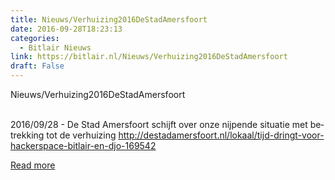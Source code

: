 ```yaml
---
title: Nieuws/Verhuizing2016DeStadAmersfoort
date: 2016-09-28T18:23:13
categories:
  - Bitlair Nieuws
link: https://bitlair.nl/Nieuws/Verhuizing2016DeStadAmersfoort
draft: False
---
```


<div class="mw-content-ltr mw-parser-output" dir="ltr" lang="en"><p><a class="mw-selflink selflink">Nieuws/Verhuizing2016DeStadAmersfoort</a>
</p></div><div class="mw-content-ltr mw-parser-output" dir="ltr" lang="en"><p><br />
2016/09/28 - De Stad Amersfoort schijft over onze nijpende situatie met betrekking tot de verhuizing
<a class="external free" href="http://destadamersfoort.nl/lokaal/tijd-dringt-voor-hackerspace-bitlair-en-djo-169542" rel="nofollow">http://destadamersfoort.nl/lokaal/tijd-dringt-voor-hackerspace-bitlair-en-djo-169542</a>
</p></div>

[Read more](https://bitlair.nl/Nieuws/Verhuizing2016DeStadAmersfoort)
